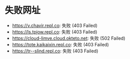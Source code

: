 # 失败网址
- https://v.chavir.repl.co: 失败 (403
Failed)
- https://ls.tpjow.repl.co: 失败 (403
Failed)
- https://cloud-limve.cloud.okteto.net: 失败 (502
Failed)
- https://tote.kaikaixin.repl.co: 失败 (403
Failed)
- https://tr--slind.repl.co: 失败 (403
Failed)
